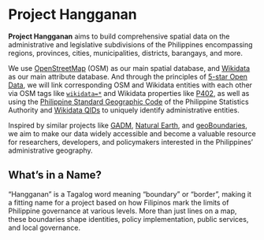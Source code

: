 # Project Hangganan

**Project Hangganan** aims to build comprehensive spatial data on the administrative and legislative subdivisions of the Philippines encompassing regions, provinces, cities, municipalities, districts, barangays, and more.

We use [OpenStreetMap](https://osm.org) (OSM) as our main spatial database, and [Wikidata](https://wikidata.org) as our main attribute database. And through the principles of [5-star Open Data](https://5stardata.info/en/), we will link corresponding OSM and Wikidata entities with each other via OSM tags like [`wikidata=*`](https://wiki.openstreetmap.org/wiki/Key:wikidata) and Wikidata properties like [P402](https://www.wikidata.org/wiki/Property:P402), as well as using the [Philippine Standard Geographic Code](https://psa.gov.ph/classification/psgc) of the Philippine Statistics Authority and [Wikidata QIDs](https://www.wikidata.org/wiki/Wikidata:Glossary#QID) to uniquely identify administrative entities.

Inspired by similar projects like [GADM](https://gadm.org/), [Natural Earth](https://www.naturalearthdata.com/), and [geoBoundaries](https://www.geoboundaries.org/), we aim to make our data widely accessible and become a valuable resource for researchers, developers, and policymakers interested in the Philippines’ administrative geography.

## What’s in a Name?

“Hangganan” is a Tagalog word meaning “boundary” or “border”, making it a fitting name for a project based on how Filipinos mark the limits of Philippine governance at various levels. More than just lines on a map, these boundaries shape identities, policy implementation, public services, and local governance.
